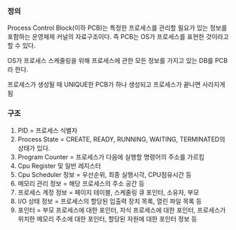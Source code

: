 ### 정의
Process Control Block(이하 PCB)는 특정한 프로세스를 관리할 필요가 있는 정보를 포함하는 운영체제 커널의 자료구조이다.
즉 PCB는 OS가 프로세스를 표현한 것이라고 할 수 있다.

OS가 프로새스 스케줄링을 위해 프로세스에 관한 모든 정보를 가지고 있는 DB를 PCB라 한다.

프로세스가 생성될 때 UNIQUE한 PCB가 하나 생성되고 프로세스가 끝나면 사라지게 됨

### 구조
1. PID = 프로세스 식별자
2. Process State = CREATE, READY, RUNNING, WAITING, TERMINATED의 상태가 있다.
3. Program Counter = 프로세스가 다음에 실행할 명령어의 주소를 가르킴
4. Cpu Register 및 일반 레지스터
5. Cpu Scheduler 정보 = 우선순위, 최종 실행시각, CPU점유시간 등
6. 메모리 관리 정보 = 해당 프로세스의 주소 공간 등
7. 프로세스 계정 정보 = 페이지 테이블, 스케줄링 큐 포인터, 소유자, 부모
8. I/O 상태 정보 = 프로세스의 할당된 입출력 장치 목록, 열린 파일 목록 등
9. 포인터 = 부모 프로세스에 대한 포인터, 자식 프로세스에 대한 포인터, 프로세스가 위치한 메모리 주소에 대한 포인터, 할당된 자원에 대한 포인터 정보 등